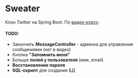 # Sweater

Клон Twitter на Spring Boot. По [видео-курсу](https://youtu.be/jH17YkBTpI4).

#### TODO:
* Закончить **MessageController** - админка для управления сообщениями (нет в видео)
* Кнопка **"Запомнить меня"**
* Больше **полей у пользователя** (имя, email)
* **Восстановление пароля**
* **SQL-скрипт** для создания БД
